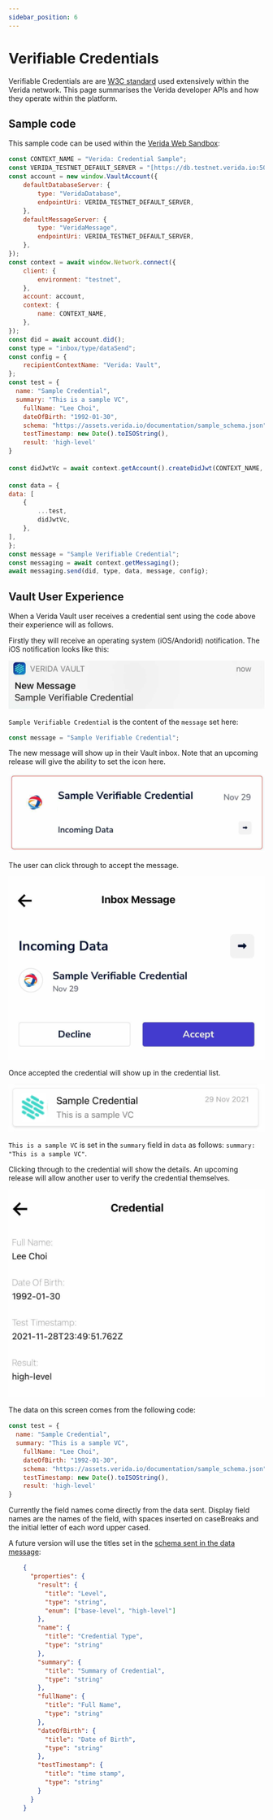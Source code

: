 ```yaml
---
sidebar_position: 6
---
```

# Verifiable Credentials

Verifiable Credentials are are [W3C standard](https://www.w3.org/TR/vc-data-model/) used extensively within the Verida network. This page summarises the Verida developer APIs and how they operate within the platform. 

## Sample code

This sample code can be used within the [Verida Web Sandbox](https://web-sandbox.demos.testnet.verida.io/):

```jsx
const CONTEXT_NAME = "Verida: Credential Sample";
const VERIDA_TESTNET_DEFAULT_SERVER = "[https://db.testnet.verida.io:5002/](https://db.testnet.verida.io:5002/)";
const account = new window.VaultAccount({
	defaultDatabaseServer: {
		type: "VeridaDatabase",
		endpointUri: VERIDA_TESTNET_DEFAULT_SERVER,
	},
	defaultMessageServer: {
		type: "VeridaMessage",
		endpointUri: VERIDA_TESTNET_DEFAULT_SERVER,
	},
});
const context = await window.Network.connect({
	client: {
		environment: "testnet",
	},
	account: account,
	context: {
		name: CONTEXT_NAME,
	},
});
const did = await account.did();
const type = "inbox/type/dataSend";
const config = {
	recipientContextName: "Verida: Vault",
};
const test = {
  name: "Sample Credential",
  summary: "This is a sample VC",
	fullName: "Lee Choi",
	dateOfBirth: "1992-01-30",
	schema: "https://assets.verida.io/documentation/sample_schema.json",
	testTimestamp: new Date().toISOString(),
	result: 'high-level'
}

const didJwtVc = await context.getAccount().createDidJwt(CONTEXT_NAME, test);

const data = {
data: [
	{
		...test,
		didJwtVc,
	},
],
};
const message = "Sample Verifiable Credential";
const messaging = await context.getMessaging();
await messaging.send(did, type, data, message, config);
```

## Vault User Experience

 

When a Verida Vault user receives a credential sent using the code above their experience will as follows. 

Firstly they will receive an operating system (iOS/Andorid) notification. The iOS notification looks like this:

![Untitled](verifiable_credentials/untitled.png)

`Sample Verifiable Credential` is the content of the `message` set here:

```jsx
const message = "Sample Verifiable Credential";
```

The new message will show up in their Vault inbox. Note that an upcoming release will give the ability to set the icon here. 

![Untitled](verifiable_credentials/untitled1.png)

The user can click through to accept the message.

![Untitled](verifiable_credentials/untitled2.png)

Once accepted the credential will show up in the credential list. 

![Untitled](verifiable_credentials/untitled3.png)

`This is a sample VC` is set in the `summary` field in `data` as follows: `summary: "This is a sample VC"`.

Clicking through to the credential will show the details. An upcoming release will allow another user to verify the credential themselves. 

![Untitled](verifiable_credentials/untitled4.png)

The data on this screen comes from the following code:

```jsx
const test = {
  name: "Sample Credential",
  summary: "This is a sample VC",
	fullName: "Lee Choi",
	dateOfBirth: "1992-01-30",
	schema: "https://assets.verida.io/documentation/sample_schema.json",
	testTimestamp: new Date().toISOString(),
	result: 'high-level'
}
```

Currently the field names come directly from the data sent. Display field names are the names of the field, with spaces inserted on caseBreaks and the initial letter of each word upper cased. 

 A future version will use the titles set in the [schema sent in the data message](https://assets.verida.io/documentation/sample_schema.json):

```json
    {
      "properties": {
        "result": {
          "title": "Level",
          "type": "string",
          "enum": ["base-level", "high-level"]
        },
        "name": {
          "title": "Credential Type",
          "type": "string"
        },
        "summary": {
          "title": "Summary of Credential",
          "type": "string"
        },
        "fullName": {
          "title": "Full Name",
          "type": "string"
        },
        "dateOfBirth": {
          "title": "Date of Birth",
          "type": "string"
        },
        "testTimestamp": {
          "title": "time stamp",
          "type": "string"
        }
      }
    }
```